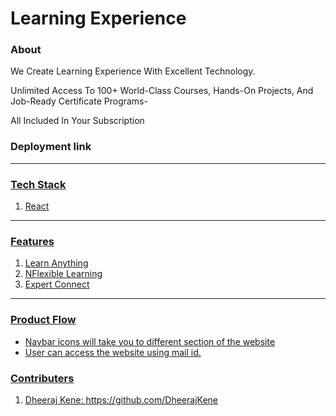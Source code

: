 <h1>Learning Experience</h1>

<!-- <hr> -->

<h3> About </h3>

We Create Learning Experience With Excellent Technology.

Unlimited Access To 100+ World-Class Courses, Hands-On Projects, And Job-Ready Certificate Programs-

All Included In Your Subscription

<h3> Deployment link </h3>

<a href="https://teamcultfit.netlify.app/" target="_blank">
 
<hr>
<h3> Tech Stack </h3>
 
 
<ol>
 <li>React</li> 
 
</ol>

 <hr>
 
 <h3>Features</h3>
 
1. Learn Anything
2. NFlexible Learning
3. Expert Connect

 <hr>
 
 <h3> Product Flow </h3>
  
  <ul>
   <li>Navbar icons will take you to different section of the website</li>
   <li>User can access the website using mail id.</li>
  </ul>
  
  
 <h3>Contributers </h3>
 <ol>
  
  
  <li>Dheeraj Kene: https://github.com/DheerajKene</li>

 </ol>
